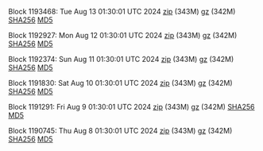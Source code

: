 Block 1193468: Tue Aug 13 01:30:01 UTC 2024 [zip](https://files.01coin.io/mainnet/2024-08-13/bootstrap.dat.zip) (343M) [gz](https://files.01coin.io/mainnet/2024-08-13/bootstrap.dat.tar.gz) (342M) [SHA256](https://files.01coin.io/mainnet/2024-08-13/sha256.txt) [MD5](https://files.01coin.io/mainnet/2024-08-13/md5.txt)

Block 1192927: Mon Aug 12 01:30:01 UTC 2024 [zip](https://files.01coin.io/mainnet/2024-08-12/bootstrap.dat.zip) (343M) [gz](https://files.01coin.io/mainnet/2024-08-12/bootstrap.dat.tar.gz) (342M) [SHA256](https://files.01coin.io/mainnet/2024-08-12/sha256.txt) [MD5](https://files.01coin.io/mainnet/2024-08-12/md5.txt)

Block 1192374: Sun Aug 11 01:30:01 UTC 2024 [zip](https://files.01coin.io/mainnet/2024-08-11/bootstrap.dat.zip) (343M) [gz](https://files.01coin.io/mainnet/2024-08-11/bootstrap.dat.tar.gz) (342M) [SHA256](https://files.01coin.io/mainnet/2024-08-11/sha256.txt) [MD5](https://files.01coin.io/mainnet/2024-08-11/md5.txt)

Block 1191830: Sat Aug 10 01:30:01 UTC 2024 [zip](https://files.01coin.io/mainnet/2024-08-10/bootstrap.dat.zip) (343M) [gz](https://files.01coin.io/mainnet/2024-08-10/bootstrap.dat.tar.gz) (342M) [SHA256](https://files.01coin.io/mainnet/2024-08-10/sha256.txt) [MD5](https://files.01coin.io/mainnet/2024-08-10/md5.txt)

Block 1191291: Fri Aug  9 01:30:01 UTC 2024 [zip](https://files.01coin.io/mainnet/2024-08-09/bootstrap.dat.zip) (343M) [gz](https://files.01coin.io/mainnet/2024-08-09/bootstrap.dat.tar.gz) (342M) [SHA256](https://files.01coin.io/mainnet/2024-08-09/sha256.txt) [MD5](https://files.01coin.io/mainnet/2024-08-09/md5.txt)

Block 1190745: Thu Aug  8 01:30:01 UTC 2024 [zip](https://files.01coin.io/mainnet/2024-08-08/bootstrap.dat.zip) (343M) [gz](https://files.01coin.io/mainnet/2024-08-08/bootstrap.dat.tar.gz) (342M) [SHA256](https://files.01coin.io/mainnet/2024-08-08/sha256.txt) [MD5](https://files.01coin.io/mainnet/2024-08-08/md5.txt)
